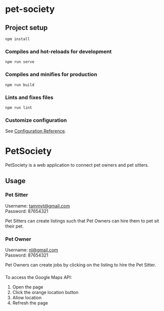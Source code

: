 # pet-society

## Project setup

```
npm install
```

### Compiles and hot-reloads for development

```
npm run serve
```

### Compiles and minifies for production

```
npm run build
```

### Lints and fixes files

```
npm run lint
```

### Customize configuration

See [Configuration Reference](https://cli.vuejs.org/config/).

# PetSociety

PetSociety is a web application to connect pet owners and pet sitters.

## Usage

### Pet Sitter

Username: tammyt@gmail.com \
Password: 87654321

Pet Sitters can create listings such that Pet Owners can hire them to pet sit their pet.

### Pet Owner

Username: nl@gmail.com \
Password: 87654321

Pet Owners can create jobs by clicking on the listing to hire the Pet Sitter.

###

To access the Google Maps API: 
1.  Open the page 
2.  Click the orange location button 
3.  Allow location 
4.  Refresh the page
